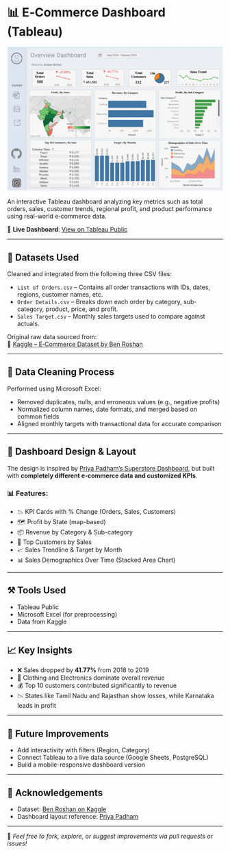 # 📊 E‑Commerce Dashboard (Tableau)

![Dashboard Preview](images/dashboard-preview.jpeg)

An interactive Tableau dashboard analyzing key metrics such as total orders, sales, customer trends, regional profit, and product performance using real-world e‑commerce data.

🔗 **Live Dashboard**: [View on Tableau Public](public.tableau.com/app/profile/shuban.borkar/viz/SuperStoreDashboard_17543406711030/Dashboard1#1)

---

## 📁 Datasets Used

Cleaned and integrated from the following three CSV files:

- `List of Orders.csv` – Contains all order transactions with IDs, dates, regions, customer names, etc.
- `Order Details.csv` – Breaks down each order by category, sub-category, product, price, and profit.
- `Sales Target.csv` – Monthly sales targets used to compare against actuals.

Original raw data sourced from:  
📌 [Kaggle – E‑Commerce Dataset by Ben Roshan](https://www.kaggle.com/datasets/benroshan/ecommerce-data)

---

## 🧼 Data Cleaning Process

Performed using Microsoft Excel:
- Removed duplicates, nulls, and erroneous values (e.g., negative profits)
- Normalized column names, date formats, and merged based on common fields
- Aligned monthly targets with transactional data for accurate comparison

---

## 🎨 Dashboard Design & Layout

The design is inspired by [Priya Padham’s Superstore Dashboard](https://public.tableau.com/app/profile/p.padham/viz/SuperstoreDashboard_16709573699130/SuperstoreDashboard), but built with **completely different e‑commerce data and customized KPIs**.

### 📊 Features:

- 📉 KPI Cards with % Change (Orders, Sales, Customers)
- 🗺 Profit by State (map-based)
- 📦 Revenue by Category & Sub-category
- 👥 Top Customers by Sales
- 📈 Sales Trendline & Target by Month
- 📊 Sales Demographics Over Time (Stacked Area Chart)

---

## ⚒ Tools Used

- Tableau Public
- Microsoft Excel (for preprocessing)
- Data from Kaggle

---

## 📈 Key Insights

- ❌ Sales dropped by **41.77%** from 2018 to 2019
- 🧥 Clothing and Electronics dominate overall revenue
- 💰 Top 10 customers contributed significantly to revenue
- 📉 States like Tamil Nadu and Rajasthan show losses, while Karnataka leads in profit

---

## 🚀 Future Improvements

- Add interactivity with filters (Region, Category)
- Connect Tableau to a live data source (Google Sheets, PostgreSQL)
- Build a mobile-responsive dashboard version

---

## 🙏 Acknowledgements

- Dataset: [Ben Roshan on Kaggle](https://www.kaggle.com/datasets/benroshan/ecommerce-data)
- Dashboard layout reference: [Priya Padham](https://public.tableau.com/app/profile/p.padham)

---

📌 *Feel free to fork, explore, or suggest improvements via pull requests or issues!*

